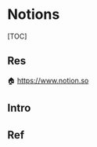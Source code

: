 # Notions

[TOC]



## Res
🏠 https://www.notion.so



## Intro



## Ref
[Tool to batch import markdown files (with Notion initial support) #1172]: https://github.com/outline/outline/issues/1172
